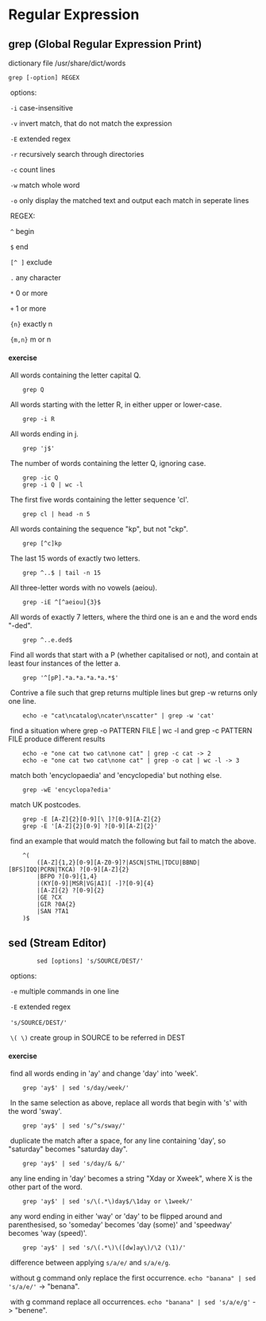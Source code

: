 # Regular Expression

## grep (Global Regular Expression Print)

dictionary file /usr/share/dict/words 

    grep [-option] REGEX 
​        options:

​            ```-i``` case-insensitive

​            ```-v``` invert match, that do not match the expression

​            ```-E``` extended regex 

​            ```-r``` recursively search through directories

​            ```-c``` count lines

​            ```-w``` match whole word

​            ```-o``` only display the matched text and output each match in seperate lines

​        REGEX:

​           ```^``` begin

​            ```$``` end

​           ``` [^ ] ``` exclude

​            ```.``` any character

​            ```*``` 0 or more

​            ```+``` 1 or more

​            ```{n}``` exactly n 

​            ```{m,n}``` m or n

#### exercise

​	All words containing the letter capital Q. 

```
	grep Q 
```

​	All words starting with the letter R, in either upper or lower-case. 

```
	grep -i R 
```

​	All words ending in j. 

```
	grep 'j$'
```

​	The number of words containing the letter Q, ignoring case.

```
	grep -ic Q
	grep -i Q | wc -l
```

​	The first five words containing the letter sequence 'cl'.

```
	grep cl | head -n 5
```

​	All words containing the sequence "kp", but not "ckp". 

    	grep [^c]kp 

​	The last 15 words of exactly two letters.

```
	grep ^..$ | tail -n 15 
```

​    All three-letter words with no vowels (aeiou).

    	grep -iE ^[^aeiou]{3}$ 

​    All words of exactly 7 letters, where the third one is an e and the word ends "-ded".

    	grep ^..e.ded$ 

​    Find all words that start with a P (whether capitalised or not), and contain at least four instances of the letter a. 

    	grep '^[pP].*a.*a.*a.*a.*$' 

​    Contrive a file such that grep returns multiple lines but grep -w returns only one line.

    	echo -e "cat\ncatalog\ncater\nscatter" | grep -w 'cat' 

​    find a situation where grep -o PATTERN FILE | wc -l and grep -c PATTERN FILE produce different results

    	echo -e "one cat two cat\none cat" | grep -c cat -> 2
    	echo -e "one cat two cat\none cat" | grep -o cat | wc -l -> 3

​	match both 'encyclopaedia' and 'encyclopedia' but nothing else.

    	grep -wE 'encyclopa?edia' 

​    match UK postcodes.

    	grep -E [A-Z]{2}[0-9][\ ]?[0-9][A-Z]{2} 
    	grep -E '[A-Z]{2}[0-9] ?[0-9][A-Z]{2}'


​	find an example that would match the following but fail to match the above.

    	^(
            ([A-Z]{1,2}[0-9][A-Z0-9]?|ASCN|STHL|TDCU|BBND|[BFS]IQQ|PCRN|TKCA) ?[0-9][A-Z]{2}
            |BFPO ?[0-9]{1,4}
            |(KY[0-9]|MSR|VG|AI)[ -]?[0-9]{4}
            |[A-Z]{2} ?[0-9]{2}
            |GE ?CX
            |GIR ?0A{2}
            |SAN ?TA1
        )$

## sed (Stream Editor)
            sed [options] 's/SOURCE/DEST/'

​	options:

​		```-e``` multiple commands in one line

​		```-E``` extended regex

​	```'s/SOURCE/DEST/'```

​		```\( \)``` create group in SOURCE to be referred in DEST

#### exercise

​	find all words ending in 'ay' and change 'day' into 'week'.

```
	grep 'ay$' | sed 's/day/week/' 
```

​	In the same selection as above, replace all words that begin with 's' with the word 'sway'.

```
	grep 'ay$' | sed 's/^s/sway/'
```

​	duplicate the match after a space, for any line containing 'day', so "saturday" becomes "saturday day".

```
	grep 'ay$' | sed 's/day/& &/'
```

​	any line ending in 'day' becomes a string "Xday or Xweek", where X is the other part of the word.

```
	grep 'ay$' | sed 's/\(.*\)day$/\1day or \1week/'
```

​	any word ending in either 'way' or 'day' to be flipped around and parenthesised, so 'someday' becomes 'day (some)' and 'speedway' becomes 'way (speed)'.

```
	grep 'ay$' | sed 's/\(.*\)\([dw]ay\)/\2 (\1)/'
```

​	difference between applying ```s/a/e/``` and ```s/a/e/g```.

​		without g command only replace the first occurrence. ``` echo "banana" | sed 's/a/e/' ``` -> "benana".

​		with g command replace all occurrences. ``` echo "banana" | sed 's/a/e/g' ``` -> "benene".   

